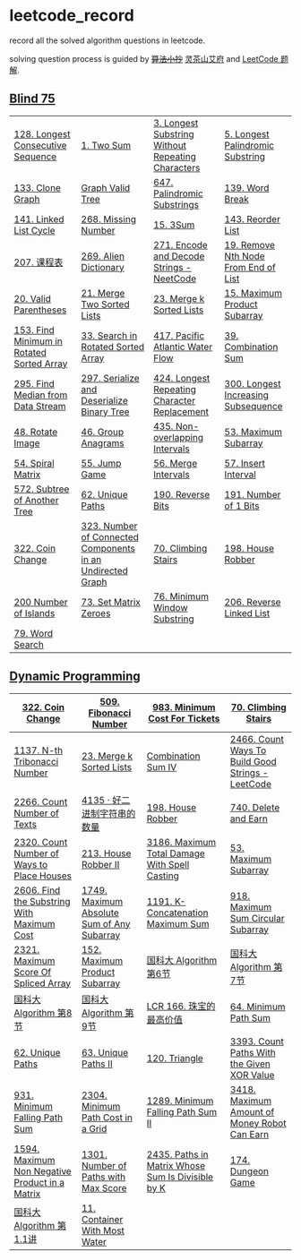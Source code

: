 # leetcode_record

record all the solved algorithm questions in leetcode.

solving question process is guided by ~~[算法小抄](https://labuladong.online/algo/home)~~ [灵茶山艾府](https://leetcode.cn/circle/discuss/RvFUtj/) and [LeetCode 题解](https://github.com/itcharge/LeetCode-Py/blob/main/Contents/00.Introduction/05.Categories-List.md).

## [Blind 75](https://leetcode.com/problem-list/oizxjoit/)

|                                                              |                                                              |                                                              |                                                              |
| ------------------------------------------------------------ | ------------------------------------------------------------ | ------------------------------------------------------------ | ------------------------------------------------------------ |
| [128. Longest Consecutive Sequence](https://leetcode.com/problems/longest-consecutive-sequence/description/?envType=problem-list-v2&envId=oizxjoit) | [1. Two Sum](https://leetcode.com/problems/two-sum/description/?envType=problem-list-v2&envId=oizxjoit) | [3. Longest Substring Without Repeating Characters](https://leetcode.com/problems/longest-substring-without-repeating-characters/) | [5. Longest Palindromic Substring](https://leetcode.com/problems/longest-palindromic-substring/description/?envType=problem-list-v2&envId=oizxjoit) |
| [133. Clone Graph](https://leetcode.com/problems/clone-graph/description/?envType=problem-list-v2&envId=oizxjoit) | [Graph Valid Tree](https://neetcode.io/problems/valid-tree)  | [647. Palindromic Substrings](https://leetcode.com/problems/palindromic-substrings/description/?envType=problem-list-v2&envId=oizxjoit) | [139. Word Break](https://leetcode.com/problems/word-break/description/?envType=problem-list-v2&envId=oizxjoit) |
| [141. Linked List Cycle](https://leetcode.com/problems/linked-list-cycle/description/?envType=problem-list-v2&envId=oizxjoit) | [268. Missing Number](https://leetcode.com/problems/missing-number/description/?envType=problem-list-v2&envId=oizxjoit) | [15. 3Sum](https://leetcode.com/problems/3sum/description/?envType=problem-list-v2&envId=oizxjoit) | [143. Reorder List](https://leetcode.com/problems/reorder-list/description/?envType=problem-list-v2&envId=oizxjoit) |
| [207. 课程表](https://leetcode.cn/problems/course-schedule/description/) | [269. Alien Dictionary](https://neetcode.io/problems/foreign-dictionary) | [271. Encode and Decode Strings - NeetCode](https://neetcode.io/problems/string-encode-and-decode) | [19. Remove Nth Node From End of List](https://leetcode.com/problems/remove-nth-node-from-end-of-list/description/?envType=problem-list-v2&envId=oizxjoit) |
| [20. Valid Parentheses](https://leetcode.com/problems/valid-parentheses/description/?envType=problem-list-v2&envId=oizxjoit) | [21. Merge Two Sorted Lists](https://leetcode.com/problems/merge-two-sorted-lists/?envType=problem-list-v2&envId=oizxjoit) | [23. Merge k Sorted Lists](https://leetcode.com/problems/merge-k-sorted-lists/description/?envType=problem-list-v2&envId=oizxjoit) | [15. Maximum Product Subarray](https://leetcode.com/problems/maximum-product-subarray/description/?envType=problem-list-v2&envId=oizxjoit) |
| [153. Find Minimum in Rotated Sorted Array](https://leetcode.com/problems/find-minimum-in-rotated-sorted-array/description/?envType=problem-list-v2&envId=oizxjoit) | [33. Search in Rotated Sorted Array](https://leetcode.com/problems/search-in-rotated-sorted-array/description/?envType=problem-list-v2&envId=oizxjoit) | [417. Pacific Atlantic Water Flow](https://leetcode.com/problems/pacific-atlantic-water-flow/description/?envType=problem-list-v2&envId=oizxjoit) | [39. Combination Sum](https://leetcode.com/problems/combination-sum/description/?envType=problem-list-v2&envId=oizxjoit) |
| [295. Find Median from Data Stream](https://leetcode.com/problems/find-median-from-data-stream/description/?envType=problem-list-v2&envId=oizxjoit) | [297. Serialize and Deserialize Binary Tree](https://leetcode.com/problems/serialize-and-deserialize-binary-tree/description/?envType=problem-list-v2&envId=oizxjoit) | [424. Longest Repeating Character Replacement](https://leetcode.com/problems/longest-repeating-character-replacement/description/?envType=problem-list-v2&envId=oizxjoit) | [300. Longest Increasing Subsequence](https://leetcode.com/problems/longest-increasing-subsequence/description/?envType=problem-list-v2&envId=oizxjoit) |
| [48. Rotate Image](https://leetcode.com/problems/rotate-image/description/?envType=problem-list-v2&envId=oizxjoit) | [46. Group Anagrams](https://leetcode.com/problems/group-anagrams/description/?envType=problem-list-v2&envId=oizxjoit) | [435. Non-overlapping Intervals](https://leetcode.com/problems/non-overlapping-intervals/?envType=problem-list-v2&envId=oizxjoit) | [53. Maximum Subarray](https://leetcode.com/problems/maximum-subarray/submissions/1485469885/) |
| [54. Spiral Matrix](https://leetcode.com/problems/spiral-matrix/description/?envType=problem-list-v2&envId=oizxjoit) | [55. Jump Game](https://leetcode.com/problems/jump-game/description/?envType=problem-list-v2&envId=oizxjoit) | [56. Merge Intervals](https://leetcode.com/problems/merge-intervals/description/) | [57. Insert Interval](https://leetcode.com/problems/insert-interval/?envType=problem-list-v2&envId=oizxjoit) |
| [572. Subtree of Another Tree](https://leetcode.com/problems/subtree-of-another-tree/description/?envType=problem-list-v2&envId=oizxjoit) | [62. Unique Paths](https://leetcode.com/problems/unique-paths/description/?envType=problem-list-v2&envId=oizxjoit) | [190. Reverse Bits](https://leetcode.com/problems/reverse-bits/description/?envType=problem-list-v2&envId=oizxjoit) | [191. Number of 1 Bits](https://leetcode.com/problems/number-of-1-bits/description/?envType=problem-list-v2&envId=oizxjoit) |
| [322. Coin Change](https://leetcode.com/problems/coin-change/description/?envType=problem-list-v2&envId=oizxjoit) | [323. Number of Connected Components in an Undirected Graph](https://neetcode.io/problems/count-connected-components) | [70. Climbing Stairs](https://leetcode.com/problems/climbing-stairs/description/?envType=problem-list-v2&envId=oizxjoit) | [198. House Robber](https://leetcode.com/problems/house-robber/description/?envType=problem-list-v2&envId=oizxjoit) |
| [200 Number of Islands](https://leetcode.com/problems/number-of-islands/description/?envType=problem-list-v2&envId=oizxjoit) | [73. Set Matrix Zeroes](https://leetcode.com/problems/set-matrix-zeroes/description/?envType=problem-list-v2&envId=oizxjoit) | [76. Minimum Window Substring](https://leetcode.com/problems/minimum-window-substring/description/?envType=problem-list-v2&envId=oizxjoit) | [206. Reverse Linked List](https://leetcode.com/problems/reverse-linked-list/description/?envType=problem-list-v2&envId=oizxjoit) |
| [79. Word Search](https://leetcode.com/problems/word-search/?envType=problem-list-v2&envId=oizxjoit) |                                                              |                                                              |                                                              |



## [Dynamic Programming](https://leetcode.cn/circle/discuss/tXLS3i/)

| [322. Coin Change](https://leetcode.com/problems/coin-change/) | [509. Fibonacci Number](https://leetcode.com/problems/fibonacci-number) | [983. Minimum Cost For Tickets](https://leetcode.com/problems/minimum-cost-for-tickets/) | [70. Climbing Stairs](https://leetcode.com/problems/climbing-stairs/) |
| ------------------------------------------------------------ | ------------------------------------------------------------ | ------------------------------------------------------------ | ------------------------------------------------------------ |
| [1137. N-th Tribonacci Number](https://leetcode.com/problems/n-th-tribonacci-number) | [23. Merge k Sorted Lists](https://leetcode.com/problems/merge-k-sorted-lists) | [Combination Sum IV](https://leetcode.com/problems/combination-sum-iv/) | [2466. Count Ways To Build Good Strings - LeetCode](https://leetcode.com/problems/count-ways-to-build-good-strings/description/) |
| [2266. Count Number of Texts](https://leetcode.com/problems/count-number-of-texts/description/) | [4135 · 好二进制字符串的数量](https://test-hz.lintcode.com/problem/4135/?showListFe=true&page=1&pageSize=50&problemTypeId=1) | [198. House Robber](https://leetcode.com/problems/house-robber/solutions/) | [740. Delete and Earn](https://leetcode.com/problems/delete-and-earn/submissions/1476623681/) |
| [2320. Count Number of Ways to Place Houses](https://leetcode.com/problems/count-number-of-ways-to-place-houses/) | [213. House Robber II](https://leetcode.com/problems/house-robber-ii/) | [3186. Maximum Total Damage With Spell Casting](https://leetcode.com/problems/maximum-total-damage-with-spell-casting/) | [53. Maximum Subarray](https://leetcode.com/problems/maximum-subarray/submissions/1485469885/) |
| [2606. Find the Substring With Maximum Cost](https://leetcode.com/problems/find-the-substring-with-maximum-cost/description/) | [1749. Maximum Absolute Sum of Any Subarray](https://leetcode.com/problems/maximum-absolute-sum-of-any-subarray/description/) | [1191. K-Concatenation Maximum Sum](https://leetcode.com/problems/k-concatenation-maximum-sum/description/) | [918. Maximum Sum Circular Subarray](https://leetcode.com/problems/maximum-sum-circular-subarray/description/) |
| [2321. Maximum Score Of Spliced Array](https://leetcode.com/problems/maximum-score-of-spliced-array/description/) | [152. Maximum Product Subarray](https://leetcode.com/problems/maximum-product-subarray/description/) | [国科大 Algorithm 第6节](https://www.bilibili.com/video/BV1ST4y1Y7sM/?p=10&share_source=copy_web&vd_source=ab7451f5b47a47ebe1d2419b7091329a) | [国科大 Algorithm 第7节](https://www.bilibili.com/video/BV1ST4y1Y7sM/?p=10&share_source=copy_web&vd_source=ab7451f5b47a47ebe1d2419b7091329a) |
| [国科大 Algorithm 第8节](https://www.bilibili.com/video/BV1ST4y1Y7sM/?p=10&share_source=copy_web&vd_source=ab7451f5b47a47ebe1d2419b7091329a) | [国科大 Algorithm 第9节](https://www.bilibili.com/video/BV1ST4y1Y7sM/?spm_id_from=333.788.videopod.episodes&vd_source=1640d54f20dc80494ff13d569646806a&p=13) | [LCR 166. 珠宝的最高价值](https://leetcode.cn/problems/li-wu-de-zui-da-jie-zhi-lcof/description/) | [64. Minimum Path Sum](https://leetcode.com/problems/minimum-path-sum/) |
| [62. Unique Paths](https://leetcode.com/problems/unique-paths/) | [63. Unique Paths II](https://leetcode.com/problems/unique-paths-ii/) | [120. Triangle](https://leetcode.com/problems/triangle/description/) | [3393. Count Paths With the Given XOR Value](https://leetcode.com/problems/count-paths-with-the-given-xor-value/description/) |
| [931. Minimum Falling Path Sum](https://leetcode.com/problems/minimum-falling-path-sum/description/) | [2304. Minimum Path Cost in a Grid](https://leetcode.com/problems/minimum-path-cost-in-a-grid/description/) | [1289. Minimum Falling Path Sum II](https://leetcode.com/problems/minimum-falling-path-sum-ii/description/) | [3418. Maximum Amount of Money Robot Can Earn](https://leetcode.com/problems/maximum-amount-of-money-robot-can-earn/description/) |
| [1594. Maximum Non Negative Product in a Matrix](https://leetcode.com/problems/maximum-non-negative-product-in-a-matrix/description/) | [1301. Number of Paths with Max Score](https://leetcode.com/problems/number-of-paths-with-max-score/description/) | [2435. Paths in Matrix Whose Sum Is Divisible by K](https://leetcode.com/problems/paths-in-matrix-whose-sum-is-divisible-by-k/description/) | [174. Dungeon Game](https://leetcode.com/problems/dungeon-game/description/) |
| [国科大 Algorithm 第1.1讲](https://www.bilibili.com/video/BV1ST4y1Y7sM?spm_id_from=333.788.videopod.episodes&vd_source=1640d54f20dc80494ff13d569646806a&p=4) | [11. Container With Most Water](https://leetcode.com/problems/container-with-most-water/description/?envType=problem-list-v2&envId=oizxjoit) |                                                              |                                                              |

